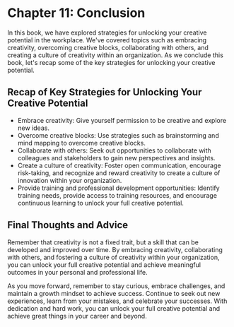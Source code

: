 Chapter 11: Conclusion
======================

In this book, we have explored strategies for unlocking your creative potential in the workplace. We've covered topics such as embracing creativity, overcoming creative blocks, collaborating with others, and creating a culture of creativity within an organization. As we conclude this book, let's recap some of the key strategies for unlocking your creative potential.

Recap of Key Strategies for Unlocking Your Creative Potential
-------------------------------------------------------------

* Embrace creativity: Give yourself permission to be creative and explore new ideas.
* Overcome creative blocks: Use strategies such as brainstorming and mind mapping to overcome creative blocks.
* Collaborate with others: Seek out opportunities to collaborate with colleagues and stakeholders to gain new perspectives and insights.
* Create a culture of creativity: Foster open communication, encourage risk-taking, and recognize and reward creativity to create a culture of innovation within your organization.
* Provide training and professional development opportunities: Identify training needs, provide access to training resources, and encourage continuous learning to unlock your full creative potential.

Final Thoughts and Advice
-------------------------

Remember that creativity is not a fixed trait, but a skill that can be developed and improved over time. By embracing creativity, collaborating with others, and fostering a culture of creativity within your organization, you can unlock your full creative potential and achieve meaningful outcomes in your personal and professional life.

As you move forward, remember to stay curious, embrace challenges, and maintain a growth mindset to achieve success. Continue to seek out new experiences, learn from your mistakes, and celebrate your successes. With dedication and hard work, you can unlock your full creative potential and achieve great things in your career and beyond.
